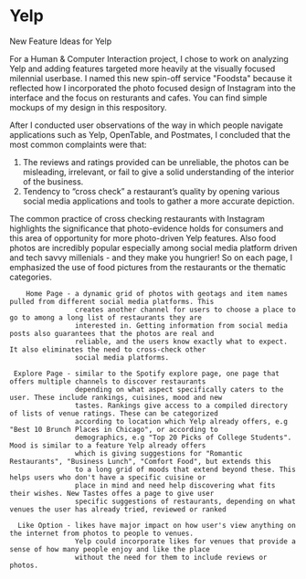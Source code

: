 # Yelp
New Feature Ideas for Yelp

For a Human & Computer Interaction project, I chose to work on analyzing Yelp and adding features targeted more heavily
at the visually focused milennial userbase. I named this new spin-off service "Foodsta" because it reflected how I
incorporated the photo focused design of Instagram into the interface and the focus on resturants and cafes. 
You can find simple mockups of my design in this respository.

After I conducted user observations of the way in which people navigate applications such as Yelp, OpenTable, and Postmates,
I concluded that the most common complaints were that:
1. The reviews and ratings provided can be unreliable, the photos can be misleading, irrelevant, or fail to give a solid
understanding of the interior of the business.
2. Tendency to “cross check” a restaurant’s quality by opening various social media applications and tools to gather a more
accurate depiction.

The common practice of cross checking restaurants with Instagram highlights the significance that photo-evidence holds
for consumers and this area of opportunity for more photo-driven Yelp features. Also food photos are incredibly popular 
especially among social media platform driven and tech savvy millenials - and they make you hungrier! So on each page,
I emphasized the use of food pictures from the restaurants or the thematic categories. 

        Home Page - a dynamic grid of photos with geotags and item names pulled from different social media platforms. This 
                    creates another channel for users to choose a place to go to among a long list of restaurants they are
                    interested in. Getting information from social media posts also guarantees that the photos are real and
                    reliable, and the users know exactly what to expect. It also eliminates the need to cross-check other
                    social media platforms. 

     Explore Page - similar to the Spotify explore page, one page that offers multiple channels to discover restaurants
                    depending on what aspect specifically caters to the user. These include rankings, cuisines, mood and new
                    tastes. Rankings give access to a compiled directory of lists of venue ratings. These can be categorized
                    according to location which Yelp already offers, e.g "Best 10 Brunch Places in Chicago", or according to
                    demographics, e.g "Top 20 Picks of College Students". Mood is similar to a feature Yelp already offers
                    which is giving suggestions for "Romantic Restaurants", "Business Lunch", "Comfort Food", but extends this
                    to a long grid of moods that extend beyond these. This helps users who don't have a specific cuisine or
                    place in mind and need help discovering what fits their wishes. New Tastes offes a page to give user 
                    specific suggestions of restaurants, depending on what venues the user has already tried, reviewed or ranked

      Like Option - likes have major impact on how user's view anything on the internet from photos to people to venues. 
                    Yelp could incorporate likes for venues that provide a sense of how many people enjoy and like the place 
                    without the need for them to include reviews or photos.
                
  
